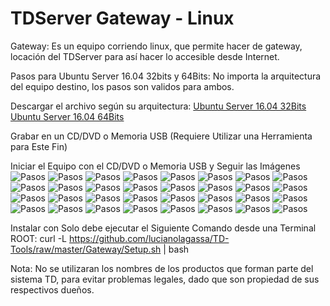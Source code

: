 # TDServer Gateway - Linux

Gateway: Es un equipo corriendo linux, que permite hacer de gateway, locación del TDServer para así hacer lo accesible desde Internet.

Pasos para Ubuntu Server 16.04 32bits y 64Bits: No importa la arquitectura del equipo destino, los pasos son validos para ambos.

Descargar el archivo según su arquitectura: [Ubuntu Server 16.04 32Bits](https://releases.ubuntu.com/16.04/ubuntu-16.04.6-server-i386.iso) [Ubuntu Server 16.04 64Bits](https://releases.ubuntu.com/16.04/ubuntu-16.04.6-server-amd64.iso)

Grabar en un CD/DVD o Memoria USB (Requiere Utilizar una Herramienta para Este Fin)

Iniciar el Equipo con el CD/DVD o Memoria USB y Seguir las Imágenes
![Pasos](https://raw.githubusercontent.com/lucianolagassa/TD-Tools/master/Gateway/Linux/Ubuntu-16.04/Capturas/Ubuntu-1604-Install001.png)
![Pasos](https://raw.githubusercontent.com/lucianolagassa/TD-Tools/master/Gateway/Linux/Ubuntu-16.04/Capturas/Ubuntu-1604-Install002.png)
![Pasos](https://raw.githubusercontent.com/lucianolagassa/TD-Tools/master/Gateway/Linux/Ubuntu-16.04/Capturas/Ubuntu-1604-Install003.png)
![Pasos](https://raw.githubusercontent.com/lucianolagassa/TD-Tools/master/Gateway/Linux/Ubuntu-16.04/Capturas/Ubuntu-1604-Install004.png)
![Pasos](https://raw.githubusercontent.com/lucianolagassa/TD-Tools/master/Gateway/Linux/Ubuntu-16.04/Capturas/Ubuntu-1604-Install005.png)
![Pasos](https://raw.githubusercontent.com/lucianolagassa/TD-Tools/master/Gateway/Linux/Ubuntu-16.04/Capturas/Ubuntu-1604-Install006.png)
![Pasos](https://raw.githubusercontent.com/lucianolagassa/TD-Tools/master/Gateway/Linux/Ubuntu-16.04/Capturas/Ubuntu-1604-Install007.png)
![Pasos](https://raw.githubusercontent.com/lucianolagassa/TD-Tools/master/Gateway/Linux/Ubuntu-16.04/Capturas/Ubuntu-1604-Install008.png)
![Pasos](https://raw.githubusercontent.com/lucianolagassa/TD-Tools/master/Gateway/Linux/Ubuntu-16.04/Capturas/Ubuntu-1604-Install009.png)
![Pasos](https://raw.githubusercontent.com/lucianolagassa/TD-Tools/master/Gateway/Linux/Ubuntu-16.04/Capturas/Ubuntu-1604-Install010.png)
![Pasos](https://raw.githubusercontent.com/lucianolagassa/TD-Tools/master/Gateway/Linux/Ubuntu-16.04/Capturas/Ubuntu-1604-Install011.png)
![Pasos](https://raw.githubusercontent.com/lucianolagassa/TD-Tools/master/Gateway/Linux/Ubuntu-16.04/Capturas/Ubuntu-1604-Install012.png)
![Pasos](https://raw.githubusercontent.com/lucianolagassa/TD-Tools/master/Gateway/Linux/Ubuntu-16.04/Capturas/Ubuntu-1604-Install013.png)
![Pasos](https://raw.githubusercontent.com/lucianolagassa/TD-Tools/master/Gateway/Linux/Ubuntu-16.04/Capturas/Ubuntu-1604-Install014.png)
![Pasos](https://raw.githubusercontent.com/lucianolagassa/TD-Tools/master/Gateway/Linux/Ubuntu-16.04/Capturas/Ubuntu-1604-Install015.png)
![Pasos](https://raw.githubusercontent.com/lucianolagassa/TD-Tools/master/Gateway/Linux/Ubuntu-16.04/Capturas/Ubuntu-1604-Install016.png)
![Pasos](https://raw.githubusercontent.com/lucianolagassa/TD-Tools/master/Gateway/Linux/Ubuntu-16.04/Capturas/Ubuntu-1604-Install017.png)
![Pasos](https://raw.githubusercontent.com/lucianolagassa/TD-Tools/master/Gateway/Linux/Ubuntu-16.04/Capturas/Ubuntu-1604-Install018.png)
![Pasos](https://raw.githubusercontent.com/lucianolagassa/TD-Tools/master/Gateway/Linux/Ubuntu-16.04/Capturas/Ubuntu-1604-Install019.png)
![Pasos](https://raw.githubusercontent.com/lucianolagassa/TD-Tools/master/Gateway/Linux/Ubuntu-16.04/Capturas/Ubuntu-1604-Install020.png)
![Pasos](https://raw.githubusercontent.com/lucianolagassa/TD-Tools/master/Gateway/Linux/Ubuntu-16.04/Capturas/Ubuntu-1604-Install021.png)
![Pasos](https://raw.githubusercontent.com/lucianolagassa/TD-Tools/master/Gateway/Linux/Ubuntu-16.04/Capturas/Ubuntu-1604-Install022.png)
![Pasos](https://raw.githubusercontent.com/lucianolagassa/TD-Tools/master/Gateway/Linux/Ubuntu-16.04/Capturas/Ubuntu-1604-Install023.png)
![Pasos](https://raw.githubusercontent.com/lucianolagassa/TD-Tools/master/Gateway/Linux/Ubuntu-16.04/Capturas/Ubuntu-1604-Install024.png)
![Pasos](https://raw.githubusercontent.com/lucianolagassa/TD-Tools/master/Gateway/Linux/Ubuntu-16.04/Capturas/Ubuntu-1604-Install025.png)
![Pasos](https://raw.githubusercontent.com/lucianolagassa/TD-Tools/master/Gateway/Linux/Ubuntu-16.04/Capturas/Ubuntu-1604-Install026.png)
![Pasos](https://raw.githubusercontent.com/lucianolagassa/TD-Tools/master/Gateway/Linux/Ubuntu-16.04/Capturas/Ubuntu-1604-Install027.png)
![Pasos](https://raw.githubusercontent.com/lucianolagassa/TD-Tools/master/Gateway/Linux/Ubuntu-16.04/Capturas/Ubuntu-1604-Install028.png)
![Pasos](https://raw.githubusercontent.com/lucianolagassa/TD-Tools/master/Gateway/Linux/Ubuntu-16.04/Capturas/Ubuntu-1604-Install029.png)
![Pasos](https://raw.githubusercontent.com/lucianolagassa/TD-Tools/master/Gateway/Linux/Ubuntu-16.04/Capturas/Ubuntu-1604-Install030.png)
![Pasos](https://raw.githubusercontent.com/lucianolagassa/TD-Tools/master/Gateway/Linux/Ubuntu-16.04/Capturas/Ubuntu-1604-Install031.png)
![Pasos](https://raw.githubusercontent.com/lucianolagassa/TD-Tools/master/Gateway/Linux/Ubuntu-16.04/Capturas/Ubuntu-1604-Install032.png)

Instalar con Solo debe ejecutar el Siguiente Comando desde una Terminal ROOT: curl -L https://github.com/lucianolagassa/TD-Tools/raw/master/Gateway/Setup.sh | bash

Nota: No se utilizaran los nombres de los productos que forman parte del sistema TD, para evitar problemas legales, dado que son propiedad de sus respectivos dueños.
